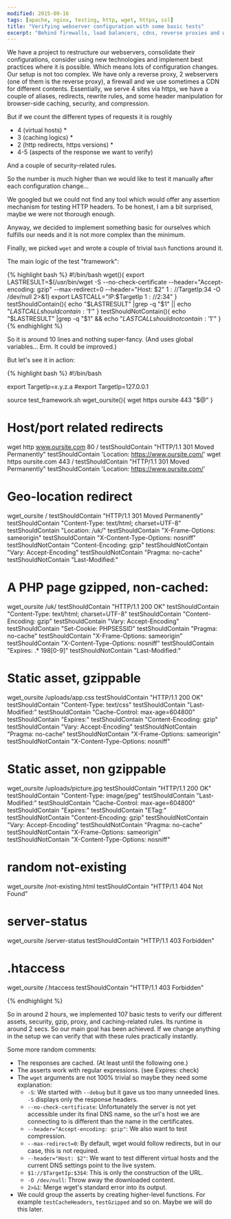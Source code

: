```yaml
---
modified: 2015-09-16
tags: [apache, nginx, testing, http, wget, https, ssl]
title: "Verifying webserver configuration with some basic tests"
excerpt: "Behind firewalls, load balancers, cdns, reverse proxies and with a not simple webserver configuration, it can quite be hard to verify all the different locations, virtual hosts, aliases, rewrites."
---
```


We have a project to restructure our webservers, consolidate their configurations, consider using new technologies and implement
best practices where it is possible.
Which means lots of configuration changes.
Our setup is not too complex. We have only a reverse proxy, 2 webservers (one of them is the reverse proxy), a firewall and we use sometimes
a CDN for different contents. Essentially, we serve 4 sites via https, we have a couple of aliases, redirects, rewrite rules, and some
header manipulation for browser-side caching, security, and compression.

But if we count the different types of requests it is roughly

 * 4 (virtual hosts) *
 * 3 (caching logics) *
 * 2 (http redirects, https versions) *
 * 4-5 (aspects of the response we want to verify)

And a couple of security-related rules.

So the number is much higher than we would like to test it manually after each configuration change...

We googled but we could not find any tool which would offer any assertion mechanism for testing HTTP headers.
To be honest, I am a bit surprised, maybe we were not thorough enough.

Anyway, we decided to implement something basic for ourselves which fulfills our needs and it is not more complex than the minimum.

Finally, we picked `wget` and wrote a couple of trivial `bash` functions around it.

The main logic of the test "framework":

{% highlight bash %}
#!/bin/bash
wget(){
  export LASTRESULT=$(/usr/bin/wget -S --no-check-certificate --header="Accept-encoding: gzip" --max-redirect=0 --header="Host: $2" $1://$TargetIp:$3$4 -O /dev/null 2>&1)
  export LASTCALL="IP:$TargetIp $1://$2:$3$4"
}
testShouldContain(){
  echo "$LASTRESULT" |grep -q "$1" || echo "$LASTCALL should contain: '$1'"
}
testShouldNotContain(){
  echo "$LASTRESULT" |grep -q "$1" && echo "$LASTCALL should not contain: '$1'"
}
{% endhighlight %}

So it is around 10 lines and nothing super-fancy. (And uses global variables... Erm. It could be improved.)

But let's see it in action:

{% highlight bash %}
#!/bin/bash

export TargetIp=x.y.z.a
#export TargetIp=127.0.0.1

source test_framework.sh
wget_oursite(){
  wget https oursite 443 "$@"
}

# Host/port related redirects
wget http www.oursite.com 80 /
testShouldContain "HTTP/1.1 301 Moved Permanently"
testShouldContain 'Location: https://www.oursite.com/'
wget https oursite.com 443 /
testShouldContain "HTTP/1.1 301 Moved Permanently"
testShouldContain 'Location: https://www.oursite.com/'

# Geo-location redirect
wget_oursite /
testShouldContain "HTTP/1.1 301 Moved Permanently"
testShouldContain "Content-Type: text/html; charset=UTF-8"
testShouldContain "Location: /uk/"
testShouldContain "X-Frame-Options: sameorigin"
testShouldContain "X-Content-Type-Options: nosniff"
testShouldNotContain "Content-Encoding: gzip"
testShouldNotContain "Vary: Accept-Encoding"
testShouldNotContain "Pragma: no-cache"
testShouldNotContain "Last-Modified:"

# A PHP page gzipped, non-cached:
wget_oursite /uk/
testShouldContain "HTTP/1.1 200 OK"
testShouldContain "Content-Type: text/html; charset=UTF-8"
testShouldContain "Content-Encoding: gzip"
testShouldContain "Vary: Accept-Encoding"
testShouldContain "Set-Cookie: PHPSESSID"
testShouldContain "Pragma: no-cache"
testShouldContain "X-Frame-Options: sameorigin"
testShouldContain "X-Content-Type-Options: nosniff"
testShouldContain "Expires: .* 198[0-9]"
testShouldNotContain "Last-Modified:"

# Static asset, gzippable
wget_oursite /uploads/app.css
testShouldContain "HTTP/1.1 200 OK"
testShouldContain "Content-Type: text/css"
testShouldContain "Last-Modified:"
testShouldContain "Cache-Control: max-age=604800"
testShouldContain "Expires:"
testShouldContain "Content-Encoding: gzip"
testShouldContain "Vary: Accept-Encoding"
testShouldNotContain "Pragma: no-cache"
testShouldNotContain "X-Frame-Options: sameorigin"
testShouldNotContain "X-Content-Type-Options: nosniff"

# Static asset, non gzippable
wget_oursite /uploads/picture.jpg
testShouldContain "HTTP/1.1 200 OK"
testShouldContain "Content-Type: image/jpeg"
testShouldContain "Last-Modified:"
testShouldContain "Cache-Control: max-age=604800"
testShouldContain "Expires:"
testShouldContain "ETag:"
testShouldNotContain "Content-Encoding: gzip"
testShouldNotContain "Vary: Accept-Encoding"
testShouldNotContain "Pragma: no-cache"
testShouldNotContain "X-Frame-Options: sameorigin"
testShouldNotContain "X-Content-Type-Options: nosniff"

# random not-existing
wget_oursite /not-existing.html
testShouldContain "HTTP/1.1 404 Not Found"

# server-status
wget_oursite /server-status
testShouldContain "HTTP/1.1 403 Forbidden"

# .htaccess
wget_oursite /.htaccess
testShouldContain "HTTP/1.1 403 Forbidden"

{% endhighlight %}

So in around 2 hours, we implemented 107 basic tests to verify our different assets, security, gzip, proxy, and caching-related rules.
Its runtime is around 2 secs.
So our main goal has been achieved. If we change anything in the setup we can verify that with these rules practically instantly.

Some more random comments:

 * The responses are cached. (At least until the following one.)
 * The asserts work with regular expressions. (see Expires: check)
 * The `wget` arguments are not 100% trivial so maybe they need some explanation:
   * `-S`: We started with `--debug` but it gave us too many unneeded lines. `-S` displays only the response headers.
   * `--no-check-certificate`: Unfortunately the server is not yet accessible under its final DNS name, so the url's host we are connecting to is different than the name in the certificates.
   * `--header="Accept-encoding: gzip"`: We also want to test compression.
   * `--max-redirect=0`: By default, wget would follow redirects, but in our case, this is not required.
   * `--header="Host: $2"`: We want to test different virtual hosts and the current DNS settings point to the live system.
   * `$1://$TargetIp:$3$4`: This is only the construction of the URL.
   * `-O /dev/null`: Throw away the downloaded content.
   * `2>&1`: Merge wget's standard error into its output.
 * We could group the asserts by creating higher-level functions. For example `testCacheHeaders`, `testGzipped` and so on.
   Maybe we will do this later.
